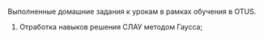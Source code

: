 Выполненные домашние задания к урокам в рамках обучения в OTUS.

1. Отработка навыков решения СЛАУ методом Гаусса;
